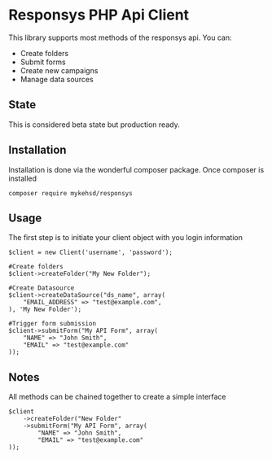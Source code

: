Responsys PHP Api Client
========================

This library supports most methods of the responsys api.  You can:
- Create folders
- Submit forms
- Create new campaigns 
- Manage data sources


State
-----
This is considered beta state but production ready.  

Installation
------------
Installation is done via the wonderful composer package.  Once composer is installed 
``` 
composer require mykehsd/responsys
```

Usage
-----
The first step is to initiate your client object with you login information
```
$client = new Client('username', 'password');

#Create folders
$client->createFolder("My New Folder");

#Create Datasource
$client->createDataSource("ds_name", array(
	"EMAIL_ADDRESS" => "test@example.com",
), 'My New Folder');

#Trigger form submission
$client->submitForm("My API Form", array(
	"NAME" => "John Smith",
	"EMAIL" => "test@example.com"
));
```

Notes
-----
All methods can be chained together to create a simple interface
```
$client
	->createFolder("New Folder"
	->submitForm("My API Form", array(
        "NAME" => "John Smith",
        "EMAIL" => "test@example.com"
));
